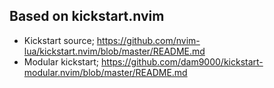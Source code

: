 ## Based on kickstart.nvim

- Kickstart source; https://github.com/nvim-lua/kickstart.nvim/blob/master/README.md
- Modular kickstart; https://github.com/dam9000/kickstart-modular.nvim/blob/master/README.md
